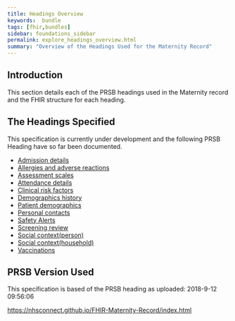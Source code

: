 ```yaml
---
title: Headings Overview
keywords:  bundle
tags: [fhir,bundles]
sidebar: foundations_sidebar
permalink: explore_headings_overview.html
summary: "Overview of the Headings Used for the Maternity Record"
---
```


## Introduction ##

This section details each of the PRSB headings used in the Maternity record and the FHIR structure for each heading.

## The Headings Specified ##

This specification is currently under development and the following PRSB Heading have so far been documented.
- [Admission details](explore_admission_details.html)
- [Allergies and adverse reactions](explore_allergies_and_adverse_reactions.html)
- [Assessment scales](explore_assessment_scales.html)
- [Attendance details](explore_attendance_details.html)
- [Clinical risk factors](explore_clinical_risk_factors.html)
- [Demographics history](explore_demographics_history.html)
- [Patient demographics](explore_patient_demographics.html)
- [Personal contacts](explore_personal_contacts.html)
- [Safety Alerts](explore_safety_alerts.html)
- [Screening review](explore_screening_review.html)
- [Social context(person)](explore_social_context_household.html)
- [Social context(household)](explore_social_context_household.html)
- [Vaccinations](explore_vaccinations.html) 

## PRSB Version Used ##

This specification is based of the PRSB heading as uploaded: 2018-9-12 09:56:06

https://nhsconnect.github.io/FHIR-Maternity-Record/index.html